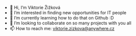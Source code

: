 - 👋 Hi, I’m Viktorie Žižková
- 👀 I’m interested in finding new opportunities for IT people
- 🌱 I’m currently learning how to do that on Github :D
- 💞️ I’m looking to collaborate on so many projects with you all
- 📫 How to reach me: viktorie.zizkova@anywhere.cz

<!---
Lily-Roseary/Lily-Roseary is a ✨ special ✨ repository because its `README.md` (this file) appears on your GitHub profile.
You can click the Preview link to take a look at your changes.
--->
